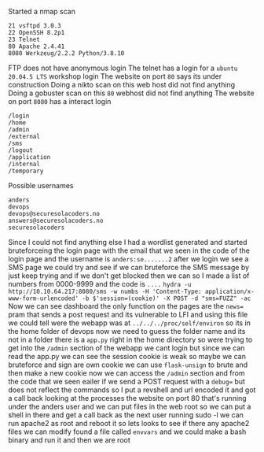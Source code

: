 Started a nmap scan
```
21 vsftpd 3.0.3
22 OpenSSH 8.2p1
23 Telnet
80 Apache 2.4.41
8080 Werkzeug/2.2.2 Python/3.8.10
```

FTP does not have anonymous login
The telnet has a login for a `ubuntu 20.04.5 LTS` workshop login
The website on port `80` says its under construction 
Doing a nikto scan on this web host did not find anything
Doing a gobuster scan on this `80` webhost did not find anything
The website on port `8080` has a interact login
```
/login
/home
/admin
/external
/sms
/logout
/application
/internal
/temporary
```
Possible usernames
```
anders
devops
devops@securesolacoders.no
answers@securesolacoders.no
securesolacoders
```
Since I could not find anything else I had a wordlist generated and started bruteforceing the login page with the email that we seen in the code of the login page and the username is `anders:se.......2` after we login we see a SMS page we could try and see if we can bruteforce the SMS message by just keep trying and if we don't get blocked then we can so I made a list of numbers from 0000-9999 and the code is `....` 
`hydra -u http://10.10.64.217:8080/sms -w numbs -H 'Content-Type: application/x-www-form-urlencoded' -b $'session=(cookie)' -X POST -d "sms=FUZZ" -ac` 
Now we can see dashboard the only function on the pages are the `news=` pram that sends a post request and its vulnerable to LFI and using this file we could tell were the webapp was at `../../../proc/self/environ` so its in the home folder of devops now we need to guess the folder name and its not in a folder there is a `app.py` right in the home directory so were trying to get into the `/admin` section of the webapp we cant login but since we can read the app.py we can see the session cookie is weak so maybe we can bruteforce and sign are own cookie we can use `flask-unsign` to brute and then make a new cookie now we can access the `/admin` section and from the code that we seen eailer if we send a POST request with a `debug=` but does not reflect the commands so I put a revshell and url encoded it and got a call back  looking at the processes the website on port 80 that's running under the anders user and we can put files in the web root so we can put a shell in there and get a call back as the next user running sudo -l we can run apache2 as root and reboot it so lets looks to see if there any apache2 files we can modify found a file called `envvars` and we could make a bash binary and run it and then we are root